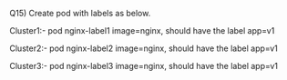 Q15) Create pod with labels as below.

Cluster1:- pod nginx-label1 image=nginx, should have the label app=v1

Cluster2:- pod nginx-label2 image=nginx, should have the label app=v1

Cluster3:- pod nginx-label3 image=nginx, should have the label app=v1

